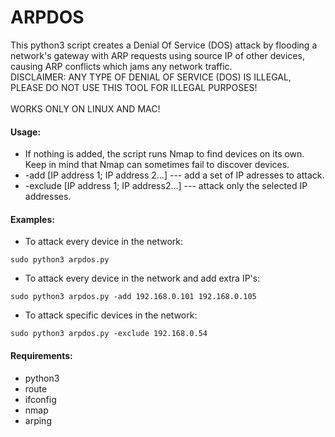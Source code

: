 # ARPDOS
This python3 script creates a Denial Of Service (DOS) attack by flooding a network's gateway
with ARP requests using source IP of other devices, causing ARP conflicts which jams any network traffic.
<br />DISCLAIMER: ANY TYPE OF DENIAL OF SERVICE (DOS) IS ILLEGAL, PLEASE DO NOT USE THIS TOOL FOR ILLEGAL PURPOSES!<br /> <br />
WORKS ONLY ON LINUX AND MAC!

#### Usage:
* If nothing is added, the script runs Nmap to find devices on its own. Keep in mind that Nmap can sometimes fail to discover devices.
* -add [IP address 1; IP address 2...] --- add a set of IP adresses to attack.
* -exclude [IP address 1; IP address2...] --- attack only the selected IP addresses.



#### Examples:
* To attack every device in the network:
```
sudo python3 arpdos.py
```

* To attack every device in the network and add extra IP's:
```
sudo python3 arpdos.py -add 192.168.0.101 192.168.0.105
```

* To attack specific devices in the network:
```
sudo python3 arpdos.py -exclude 192.168.0.54
```

#### Requirements:
* python3
* route
* ifconfig
* nmap
* arping
</pre>
